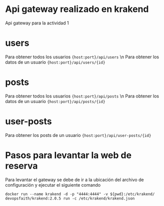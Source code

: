 # Api gateway realizado en krakend

Api gateway para la actividad 1

# users

Para obtener todos los usuarios
`{host:port}/api/users`
\n
Para obtener los datos de un usuario
`{host:port}/api/users/{id}`

# posts

Para obtener todos los usuarios
`{host:port}/api/posts`
\n
Para obtener los datos de un usuario
`{host:port}/api/posts/{id}`

# user-posts

Para obtener los posts de un usuario
`{host:port}/api/user-posts/{id}`

# Pasos para levantar la web de reserva

Para levantar el gateway se debe de ir a la ubicación del archivo de configuración y ejecutar el siguiente comando

`docker run --name krakend -d -p "4444:4444" -v ${pwd}:/etc/krakend/ devopsfaith/krakend:2.0.5 run -c /etc/krakend/krakend.json `

